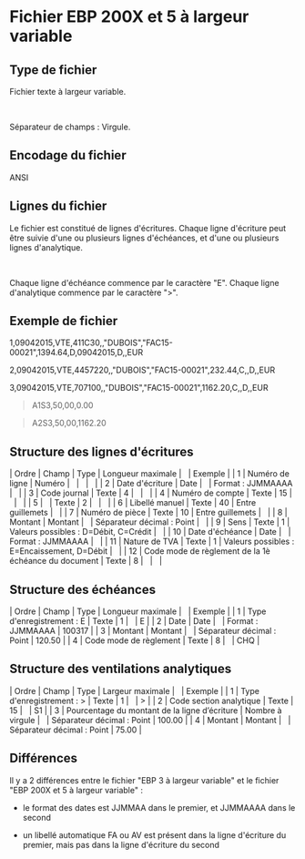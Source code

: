 # Fichier EBP 200X et 5 à largeur variable
## Type de fichier


Fichier texte à largeur variable.


 


Séparateur de champs : Virgule.


## Encodage du fichier


ANSI


## Lignes du fichier


Le fichier est constitué de lignes d'écritures. Chaque ligne d'écriture 
 peut être suivie d'une ou plusieurs lignes d'échéances, et d'une ou plusieurs 
 lignes d'analytique.


 


Chaque ligne d'échéance commence par le caractère "E". Chaque 
 ligne d'analytique commence par le caractère ">".


## Exemple de fichier


1,09042015,VTE,411C30,,"DUBOIS","FAC15-00021",1394.64,D,09042015,D,,EUR


2,09042015,VTE,4457220,,"DUBOIS","FAC15-00021",232.44,C,,D,,EUR


3,09042015,VTE,707100,,"DUBOIS","FAC15-00021",1162.20,C,,D,,EUR


>A1S3,50,00,0.00


>A2S3,50,00,1162.20


## Structure des lignes d'écritures










| Ordre | Champ | Type | Longueur
maximale |   | Exemple |
| 1 | Numéro de ligne | Numéro |   |   |   |
| 2 | Date d'écriture | Date |   | Format : JJMMAAAA |   |
| 3 | Code journal | Texte | 4 |   |   |
| 4 | Numéro de compte | Texte | 15 |   |   |
| 5 |   | Texte | 2 |   |   |
| 6 | Libellé manuel | Texte | 40 | Entre guillemets |   |
| 7 | Numéro de pièce | Texte | 10 | Entre guillemets |   |
| 8 | Montant | Montant |   | Séparateur décimal : Point |   |
| 9 | Sens | Texte | 1 | Valeurs possibles : D=Débit, C=Crédit |   |
| 10 | Date d'échéance | Date |   | Format : JJMMAAAA |   |
| 11 | Nature de TVA | Texte | 1 | Valeurs possibles : E=Encaissement, D=Débit |   |
| 12 | Code mode de règlement de la 1è échéance du document | Texte | 8 |   |   |


## Structure des échéances










| Ordre | Champ | Type | Longueur
maximale |   | Exemple |
| 1 | Type d'enregistrement : E | Texte | 1 |   | E |
| 2 | Date | Date |   | Format : JJMMAAAA | 100317 |
| 3 | Montant | Montant |   | Séparateur décimal : Point | 120.50 |
| 4 | Code mode de règlement | Texte | 8 |   | CHQ |


## Structure des ventilations analytiques










| Ordre | Champ | Type | Largeur
maximale |   | Exemple |
| 1 | Type d'enregistrement : > | Texte | 1 |   | > |
| 2 | Code section analytique | Texte | 15 |   | S1 |
| 3 | Pourcentage du montant de la ligne d’écriture | Nombre à virgule |   | Séparateur décimal : Point | 100.00 |
| 4 | Montant | Montant |   | Séparateur décimal : Point | 75.00 |


## Différences


Il y a 2 différences entre le fichier "EBP 3 à largeur variable" 
 et le fichier "EBP 200X et 5 à largeur variable" :


- le format des dates est JJMMAA dans 
 le premier, et JJMMAAAA dans le second


- un libellé automatique FA ou AV est 
 présent dans la ligne d'écriture du premier, mais pas dans la ligne d'écriture 
 du second


